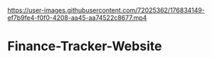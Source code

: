 

https://user-images.githubusercontent.com/72025362/176834149-ef7b9fe4-f0f0-4208-aa45-aa74522c8677.mp4

# Finance-Tracker-Website
